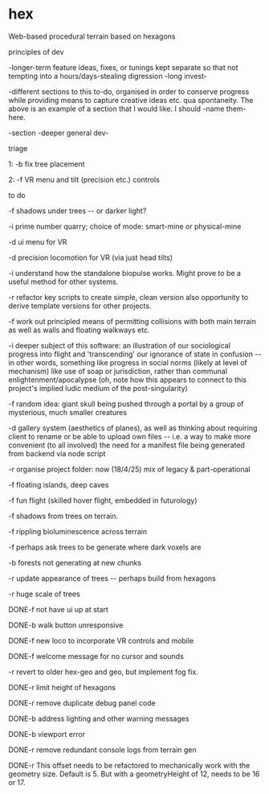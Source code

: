 # hex
Web-based procedural terrain based on hexagons

principles of dev

-longer-term feature ideas, fixes, or tunings
    kept separate so that not tempting into a 
    hours/days-stealing digression -long invest-

-different sections to this to-do, organised in order to 
    conserve progress while providing means to capture
    creative ideas etc. qua spontaneity. The above is
    an example of a section that I would like. I should
    -name them- here.

-section -deeper general dev-

triage

1: -b fix tree placement

2: -f VR menu and tilt (precision etc.) controls


to do


-f shadows under trees -- or darker light?

-i prime number quarry; choice of mode: smart-mine or physical-mine

-d ui menu for VR

-d precision locomotion for VR (via just head tilts)

-i understand how the standalone biopulse works. Might prove
    to be a useful method for other systems.

-r refactor key scripts to create simple, clean version
    also opportunity to derive template versions for other projects.

-f work out principled means of permitting collisions with both
    main terrain as well as walls and floating walkways etc.

-i deeper subject of this software: an illustration of our
    sociological progress into flight and 'transcending' our
    ignorance of state in confusion -- in other words, something
    like progress in social norms (likely at level of mechanism)
    like use of soap or jurisdiction, rather than communal 
    enlightenment/apocalypse (oh, note how this appears to
    connect to this project's implied ludic medium of the
    post-singularity)

-f random idea: giant skull being pushed through a portal by
    a group of mysterious, much smaller creatures

-d gallery system (aesthetics of planes), as well as thinking about
    requiring client to rename or be able to upload own files --
    i.e. a way to make more convenient (to all involved) the need
    for a manifest file being generated from backend via node script

-r organise project folder: now (18/4/25) mix of legacy & part-operational

-f floating islands, deep caves

-f fun flight (skilled hover flight, embedded in futurology)

-f shadows from trees on terrain.

-f rippling bioluminescence across terrain

-f perhaps ask trees to be generate where dark voxels are

-b forests not generating at new chunks

-r update appearance of trees -- perhaps build from hexagons

-r huge scale of trees

DONE-f not have ui up at start

DONE-b walk button unresponsive

DONE-f new loco to incorporate VR controls and mobile

DONE-f welcome message for no cursor and sounds

-r revert to older hex-geo and geo, but implement fog fix.

DONE-r limit height of hexagons

DONE-r remove duplicate debug panel code

DONE-b address lighting and other warning messages

DONE-b viewport error

DONE-r remove redundant console logs from terrain gen

DONE-r  This offset needs to be refactored to mechanically
    work with the geometry size. Default is 5. But with
    a geometryHeight of 12, needs to be 16 or 17.